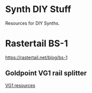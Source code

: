 # Synth DIY Stuff

Resources for DIY Synths.

# Rastertail BS-1

https://rastertail.net/blog/bs-1

## Goldpoint VG1 rail splitter

[VG1 resources](resources/VG1)